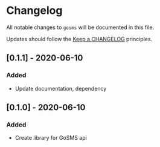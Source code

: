 # Changelog

All notable changes to `gosms` will be documented in this file.

Updates should follow the [Keep a CHANGELOG](http://keepachangelog.com/) principles.

## [0.1.1] - 2020-06-10

### Added
- Update documentation, dependency

## [0.1.0] - 2020-06-10

### Added
- Create library for GoSMS api
